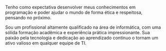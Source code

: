 Tenho como expectativa desenvolver meus conhecimentos em programação e poder ajudar o mundo de forma ética e respeitosa, pensando no próximo.  


 Sou um profissional altamente qualificado na área de informática, com uma sólida formação acadêmica e experiência prática impressionante. Sua paixão pela tecnologia e dedicação ao aprendizado contínuo o tornam um ativo valioso em qualquer equipe de TI.
